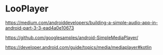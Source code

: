 # LooPlayer

https://medium.com/androiddevelopers/building-a-simple-audio-app-in-android-part-3-3-ead4a0e10673

https://github.com/googlesamples/android-SimpleMediaPlayer/

https://developer.android.com/guide/topics/media/mediaplayer#kotlin
